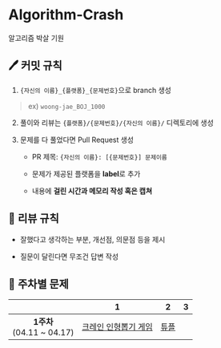 # Algorithm-Crash
알고리즘 박살 기원
## 🖊 커밋 규칙
1. `{자신의 이름}_{플랫폼}_{문제번호}`으로 branch 생성
> ex) `woong-jae_BOJ_1000`
2. 풀이와 리뷰는 `{플랫폼}/{문제번호}/{자신의 이름}/` 디렉토리에 생성

4. 문제를 다 풀었다면 Pull Request 생성
    - PR 제목: `{자신의 이름}: [{문제번호}] 문제이름`
    
    - 문제가 제공된 플랫폼을 **label**로 추가
    
    - 내용에 **걸린 시간과 메모리 작성 혹은 캡쳐**
## 📍 리뷰 규칙
- 잘했다고 생각하는 부분, 개선점, 의문점 등을 제시

- 질문이 달린다면 무조건 답변 작성

## 📝 주차별 문제
||1|2|3|
|:---:|:---:|:---:|:---:|
|**1주차**<br> (04.11 ~ 04.17)|[크레인 인형뽑기 게임](https://programmers.co.kr/learn/courses/30/lessons/64061)|[튜플](https://programmers.co.kr/learn/courses/30/lessons/64065)||
